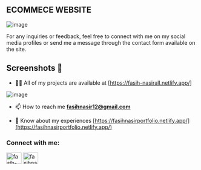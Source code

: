 ## ECOMMECE WEBSITE

![image](https://github.com/user-attachments/assets/1898d0eb-db0c-403b-bca8-ae53aa9e5722)

For any inquiries or feedback, feel free to connect with me on my social media profiles or send me a message through the contact form available on the site.
## Screenshots 📸

- 👨‍💻 All of my projects are available at [https://fasih-nasirall.netlify.app/]

![image](https://github.com/user-attachments/assets/0c5e0af3-5dbc-452a-8e52-f2baef7487db)

- 📫 How to reach me **fasihnasir12@gmail.com**

- 📄 Know about my experiences [https://fasihnasirportfolio.netlify.app/](https://fasihnasirportfolio.netlify.app/)

<h3 align="left">Connect with me:</h3>
<p align="left">
<a href="https://www.linkedin.com/in/fasih-nasir-830959252/" target="blank"><img align="center" src="https://raw.githubusercontent.com/rahuldkjain/github-profile-readme-generator/master/src/images/icons/Social/linked-in-alt.svg" alt="fasih-nasir" height="30" width="40" /></a>
<a href="https://www.facebook.com/profile.php?id=61550661127214&__cft__[0]=AZXhjvf3WTk2ymE3m0SfWANLefMQhtPC-dUiYAgllgPpEtD5IDZ-5olzVV_X2I3tHIC3_nPRlKFwAAzYgkH0Uz7Xm3TmGwHsUUWF9MGbo1D64JfpL6_NaA22nqgxLDE7tYGkUZwRaQItx4eQAW09B08CgUzgQrZm3-9_7N6fTTHocl3wb_4i1QsqIWlx-6nayx0&__tn__=-]C%2CP-R" target="blank"><img align="center" src="https://raw.githubusercontent.com/rahuldkjain/github-profile-readme-generator/master/src/images/icons/Social/facebook.svg" alt="fasihnasir" height="30" width="40" /></a>
</p>



